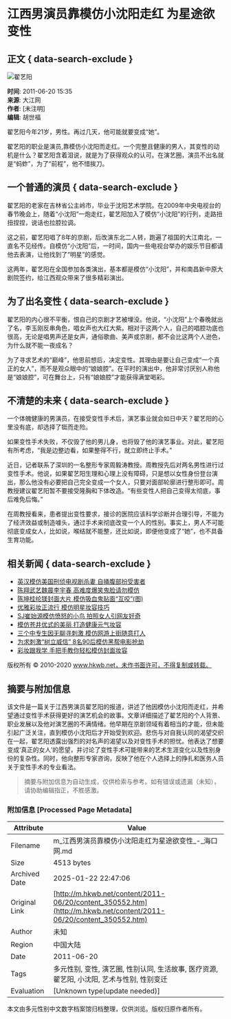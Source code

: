 # 江西男演员靠模仿小沈阳走红 为星途欲变性

## 正文 { data-search-exclude }


![翟艺阳](http://img.hkwb.net/14810.files/pic300.jpg)

**时间**: 2011-06-20 15:35  
**来源**: 大江网  
**作者**: [未注明]  
**编辑**: 胡世福  

翟艺阳今年21岁，男性。再过几天，他可能就要变成“她”。

翟艺阳的职业是演员,靠模仿小沈阳而走红。一个完整且健康的男人，其变性的动机是什么？翟艺阳含着泪说，就是为了获得观众的认可。在演艺圈，演员不出名就是“蚂蚱”，为了“前程”，他不惜挨刀。

## 一个普通的演员 { data-search-exclude }

翟艺阳的老家在吉林省公主岭市，毕业于沈阳艺术学院。在2009年中央电视台的春节晚会上，随着“小沈阳”一炮走红，翟艺阳加入了模仿“小沈阳”的行列，走路扭扭捏捏，说话也拉腔拉调。

这之前，翟艺阳唱了8年的京剧，后改演东北二人转，跑遍了祖国的大江南北，一直名不见经传。自模仿“小沈阳”后，一时间，国内一些电视台举办的娱乐节目都请他去表演，让他找到了“明星”的感觉。

这两年，翟艺阳在全国参加各类演出，基本都是模仿“小沈阳”，并和南昌新中原大剧院签约，给江西观众带来了很多精彩演出。

## 为了出名变性 { data-search-exclude }

翟艺阳的内心很不平衡，恨自己的京剧才艺被埋没。他说，“小沈阳”上个春晚就出了名，李玉刚反串角色，唱女声也大红大紫。相对于这两个人，自己的唱腔功底也很高，无论是唱男声还是女声，通俗歌曲、美声或京剧，都不会比这两个人逊色，为什么就不能一夜成名？

为了寻求艺术的“巅峰”，他思前想后，决定变性。其理由是要让自己变成“一个真正的女人”，而不是观众眼中的“娘娘腔”。在平时的演出中，他非常讨厌别人称他是“娘娘腔”，可在舞台上，只有“娘娘腔”才能获得满堂喝彩。

## 不清楚的未来 { data-search-exclude }

一个体魄健康的男演员，在接受变性手术后，演艺事业就会如日中天？翟艺阳的心里没有底，却选择了铤而走险。

如果变性手术失败，不仅毁了他的男儿身，也将毁了他的演艺事业。对此，翟艺阳有所考虑，“我是边整边看，如果整得不行，就立即终止手术。”

近日，记者联系了深圳的一名整形专家周毅涛教授。周教授先后对两名男性进行过变性手术。他说，如果翟艺阳生理和心理上没有障碍，只是想以女性身份登台演出，那么他没有必要把自己完全变成一个女人，只要对面部轮廓进行整形即可。周教授建议翟艺阳暂不要接受隆胸和下体改造。“有些变性人把自己变得太彻底，事后难免后悔。”

在周教授看来，患者提出变性要求，接诊的医院应该科学诊断并合理引导，不能为了经济效益或制造噱头，通过手术来彻底改变一个人的性别。事实上，男人不可能彻底变成女人，比如说，喉结就不能整，还比如说，即便他变成了“她”，也不具备生育功能。

## 相关新闻 { data-search-exclude }

- [英汉模仿美国刑侦电视剧杀妻 自捅腹部扮受害者](http://www.hkwb.net/news/content/2011-06/19/content_349095.htm)
- [陈翔武艺魏晨李宇春 高难度爆笑鬼脸请勿模仿](http://www.hkwb.net/news/content/2011-06/18/content_348475.htm)
- [陈坤桂纶镁封面大片 模仿吸血鬼贴面“互咬”(图)](http://www.hkwb.net/news/content/2011-06/04/content_333654.htm)
- [优雅彩妆正流行 模仿明星妆容技巧](http://www.hkwb.net/nrpd/content/2011-06/03/content_333202.htm)
- [SJ崔始源模仿愤怒的小鸟 拍照女人引网友好奇](http://www.hkwb.net/news/content/2011-05/30/content_328262.htm)
- [模仿苍井优式的美丽 打造健康元气妆容](http://www.hkwb.net/nrpd/content/2011-05/26/content_323375.htm)
- [三个中专生因无聊寻刺激 模仿网游上街随意打人](http://www.hkwb.net/news/content/2011-05/24/content_321170.htm)
- [为求刺激“树立威信” 8名90后模仿黑帮电影抢劫](http://www.hkwb.net/news/content/2011-05/16/content_311908.htm)
- [彩妆跟我学 手把手教你轻松模仿封面妆容](http://www.hkwb.net/nrpd/content/2011-05/13/content_309471.htm)

版权所有 © 2010-2020 www.hkwb.net，未作书面许可，不得复制或转载。
<!-- tcd_original_link http://m.hkwb.net/content/2011-06/20/content_350552.htm -->


## 摘要与附加信息

<!-- tcd_abstract -->
该文件是一篇关于江西男演员翟艺阳的报道，讲述了他因模仿小沈阳而走红，并希望通过变性手术获得更好的演艺机会的故事。文章详细描述了翟艺阳的个人背景、职业发展以及他对演艺圈的不满情绪。他早期在京剧领域有着相当的才能，但未能引起广泛关注，直到模仿小沈阳后才开始受到欢迎。悲伤与对自我认同的渴望交织在一起，翟艺阳透露出强烈的对名声的渴望以及对变性手术的担忧。他表达了想要变成‘真正的女人’的愿望，并讨论了变性手术可能带来的艺术生涯变化以及性别身份的复杂性。同时，他向整形专家咨询，反映了他在个人选择上的挣扎和医务人员关于变性手术的专业看法。
<!-- tcd_abstract_end -->

> 摘要与附加信息为自动生成，仅供检索与参考。如有错误或遗漏（未知），请协助编辑指正，不胜感激。

### 附加信息 [Processed Page Metadata]

| Attribute       | Value                                  |
|-----------------|----------------------------------------|
| Filename        | m_江西男演员靠模仿小沈阳走红为星途欲变性_-_海口网.md                             |
| Size            | 4513 bytes                           |
| Archived Date   | 2025-01-22 22:47:06                             |
| Original Link   | [http://m.hkwb.net/content/2011-06/20/content_350552.htm](http://m.hkwb.net/content/2011-06/20/content_350552.htm)                       |
| Author          | 未知                               |
| Region          | 中国大陆                               |
| Date            | 2011-06-20                                 |
| Tags            | 多元性别, 变性, 演艺圈, 性别认同, 生活故事, 医疗资源, 翟艺阳, 小沈阳, 艺术与性别, 性别变迁                                 |
| Evaluation            | [Unknown type(update needed)]                                 |
<!-- tcd_table_end -->

本文由多元性别中文数字档案馆归档整理，仅供浏览。版权归原作者所有。
